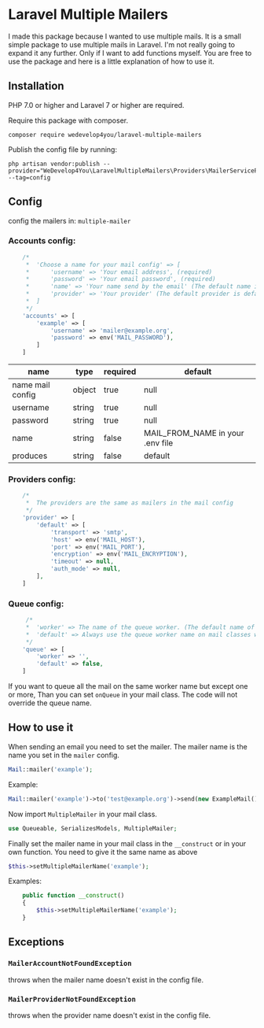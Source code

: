 # Laravel Multiple Mailers

I made this package because I wanted to use multiple mails. It is a small simple package to use multiple mails in Laravel. I'm not really going to expand it any further. Only if I want to add functions myself. You are free to use the package and here is a little explanation of how to use it.

## Installation
PHP 7.0 or higher and Laravel 7 or higher are required.

Require this package with composer.

```
composer require wedevelop4you/laravel-multiple-mailers
```

Publish the config file by running:

```
php artisan vendor:publish --provider="WeDevelop4You\LaravelMultipleMailers\Providers\MailerServiceProvider" --tag=config
```

## Config

config the mailers in: `multiple-mailer`

### Accounts config:

```php
    /*
     *  'Choose a name for your mail config' => [
     *	    'username' => 'Your email address', (required)
     *      'password' => 'Your email password', (required)
     * 	    'name' => 'Your name send by the email' (The default name is MAIL_FROM_NAME in your .env file)
     * 	    'provider' => 'Your provider' (The default provider is default)
     *  ]
     */
    'accounts' => [
        'example' => [
            'username' => 'mailer@example.org',
            'password' => env('MAIL_PASSWORD'),
        ]
    ]
```


| name  | type | required | default |
| ----- | ---- | -------- | ------- |
| name mail config | object | true  | null |
| username | string | true  | null |
| password | string | true | null |
| name | string | false  | MAIL_FROM_NAME in your .env file|
| produces | string | false  | default |

### Providers config:

```php
    /*
     *	The providers are the same as mailers in the mail config
     */
    'provider' => [
        'default' => [
            'transport' => 'smtp',
            'host' => env('MAIL_HOST'),
            'port' => env('MAIL_PORT'),
            'encryption' => env('MAIL_ENCRYPTION'),
            'timeout' => null,
            'auth_mode' => null,
        ],
    ]
```

### Queue config:

```php
     /*
     *  'worker' => The name of the queue worker. (The default name of the worker is 'default')
     *  'default' => Always use the queue worker name on mail classes with ShouldQueue.
     */
    'queue' => [
        'worker' => '',
        'default' => false,
    ]
```

If you want to queue all the mail on the same worker name but except one or more, Than you can set `onQueue` in your mail class. The code will not override the queue name.

## How to use it

When sending an email you need to set the mailer. The mailer name is the name you set in the `mailer` config.

```php
Mail::mailer('example');
```

Example:
```php
Mail::mailer('example')->to('test@example.org')->send(new ExampleMail());
```

Now import `MultipleMailer` in your mail class.
```php
use Queueable, SerializesModels, MultipleMailer;
```

Finally set the mailer name in your mail class in the `__construct` or in your own function. You need to give it the same name as above
```php
$this->setMultipleMailerName('example');
```

Examples:
```php
    public function __construct()
    {
        $this->setMultipleMailerName('example');
    }
```

## Exceptions

### `MailerAccountNotFoundException`

throws when the mailer name doesn't exist in the config file.

### `MailerProviderNotFoundException`

throws when the provider name doesn't exist in the config file.
